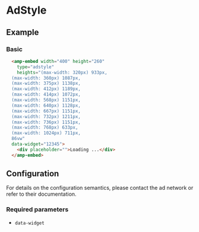 <!---
Copyright 2019 The AMP HTML Authors. All Rights Reserved.

Licensed under the Apache License, Version 2.0 (the "License");
you may not use this file except in compliance with the License.
You may obtain a copy of the License at

      http://www.apache.org/licenses/LICENSE-2.0

Unless required by applicable law or agreed to in writing, software
distributed under the License is distributed on an "AS-IS" BASIS,
WITHOUT WARRANTIES OR CONDITIONS OF ANY KIND, either express or implied.
See the License for the specific language governing permissions and
limitations under the License.
-->

# AdStyle

## Example

### Basic

```html
  <amp-embed width="400" height="260"
    type="adstyle"
    heights="(max-width: 320px) 933px,
  (max-width: 360px) 1087px,
  (max-width: 375px) 1138px,
  (max-width: 412px) 1189px,
  (max-width: 414px) 1072px,
  (max-width: 568px) 1151px,
  (max-width: 640px) 1128px,
  (max-width: 667px) 1151px,
  (max-width: 732px) 1211px,
  (max-width: 736px) 1151px,
  (max-width: 768px) 633px,
  (max-width: 1024px) 711px,
  86vw"
  data-widget="12345">
    <div placeholder="">Loading ...</div>
  </amp-embed>
```

## Configuration

For details on the configuration semantics, please contact the ad network or refer to their documentation.

### Required parameters

- `data-widget`
